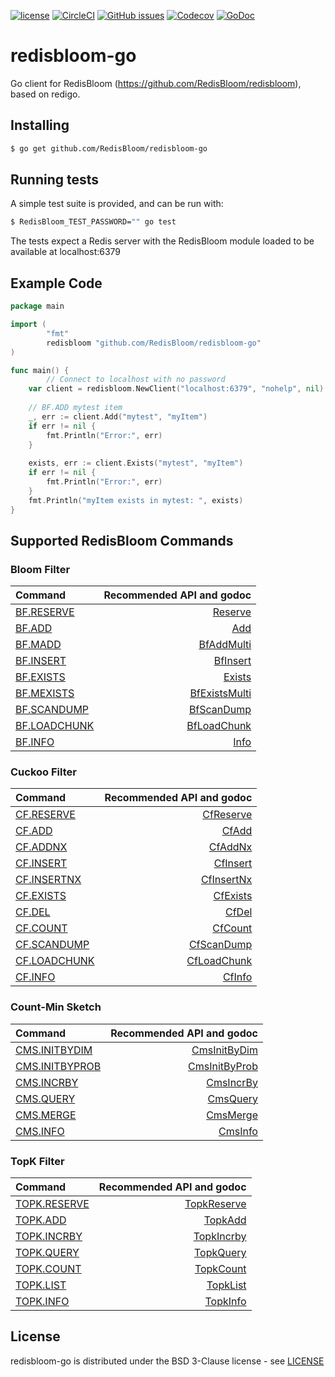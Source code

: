 [![license](https://img.shields.io/github/license/RedisBloom/redisbloom-go.svg)](https://github.com/RedisBloom/redisbloom-go)
[![CircleCI](https://circleci.com/gh/RedisBloom/redisbloom-go.svg?style=svg)](https://circleci.com/gh/RedisBloom/redisbloom-go)
[![GitHub issues](https://img.shields.io/github/release/RedisBloom/redisbloom-go.svg)](https://github.com/RedisBloom/redisbloom-go/releases/latest)
[![Codecov](https://codecov.io/gh/RedisBloom/redisbloom-go/branch/master/graph/badge.svg)](https://codecov.io/gh/RedisBloom/redisbloom-go)
[![GoDoc](https://godoc.org/github.com/RedisBloom/redisbloom-go?status.svg)](https://godoc.org/github.com/RedisBloom/redisbloom-go)


# redisbloom-go

Go client for RedisBloom (https://github.com/RedisBloom/redisbloom), based on redigo.

## Installing

```sh
$ go get github.com/RedisBloom/redisbloom-go
```

## Running tests

A simple test suite is provided, and can be run with:

```sh
$ RedisBloom_TEST_PASSWORD="" go test
```

The tests expect a Redis server with the RedisBloom module loaded to be available at localhost:6379

## Example Code

```go
package main 

import (
        "fmt"
        redisbloom "github.com/RedisBloom/redisbloom-go"
)

func main() {
		// Connect to localhost with no password
    var client = redisbloom.NewClient("localhost:6379", "nohelp", nil)
       
    // BF.ADD mytest item 
    _, err := client.Add("mytest", "myItem")
    if err != nil {
        fmt.Println("Error:", err)
    }
    
    exists, err := client.Exists("mytest", "myItem")
    if err != nil {
        fmt.Println("Error:", err)
    }
    fmt.Println("myItem exists in mytest: ", exists)
}
```

## Supported RedisBloom Commands

### Bloom Filter

| Command | Recommended API and godoc  |
| :---          |  ----: |
| [BF.RESERVE](https://oss.redislabs.com/redisbloom/Bloom_Commands/#bfreserve) | [Reserve](https://godoc.org/github.com/RedisBloom/redisbloom-go#Client.Reserve) |
| [BF.ADD](https://oss.redislabs.com/redisbloom/Bloom_Commands/#bfadd) | [Add](https://godoc.org/github.com/RedisBloom/redisbloom-go#Client.Add) |
| [BF.MADD](https://oss.redislabs.com/redisbloom/Bloom_Commands/#bfmadd) | [BfAddMulti](https://godoc.org/github.com/RedisBloom/redisbloom-go#Client.BfAddMulti)  |
| [BF.INSERT](https://oss.redislabs.com/redisbloom/Bloom_Commands/#bfinsert) | [BfInsert](https://godoc.org/github.com/RedisBloom/redisbloom-go#Client.BfInsert) |
| [BF.EXISTS](https://oss.redislabs.com/redisbloom/Bloom_Commands/#bfexists) | [Exists](https://godoc.org/github.com/RedisBloom/redisbloom-go#Client.Exists) |
| [BF.MEXISTS](https://oss.redislabs.com/redisbloom/Bloom_Commands/#bfmexists) | [BfExistsMulti](https://godoc.org/github.com/RedisBloom/redisbloom-go#Client.BfExistsMulti) |
| [BF.SCANDUMP](https://oss.redislabs.com/redisbloom/Bloom_Commands/#bfscandump) | [BfScanDump](https://godoc.org/github.com/RedisBloom/redisbloom-go#Client.BfScanDump) |
| [BF.LOADCHUNK](https://oss.redislabs.com/redisbloom/Bloom_Commands/#bfloadchunk) | [BfLoadChunk](https://godoc.org/github.com/RedisBloom/redisbloom-go#Client.BfLoadChunk) |
| [BF.INFO](https://oss.redislabs.com/redisbloom/Bloom_Commands/#bfinfo) | [Info](https://godoc.org/github.com/RedisBloom/redisbloom-go#Client.Info) |

### Cuckoo Filter

| Command | Recommended API and godoc  |
| :---          |  ----: |
| [CF.RESERVE](https://oss.redislabs.com/redisbloom/Cuckoo_Commands/#cfreserve) | [CfReserve](https://godoc.org/github.com/RedisBloom/redisbloom-go#Client.CfReserve) |
| [CF.ADD](https://oss.redislabs.com/redisbloom/Cuckoo_Commands/#cfadd) |  [CfAdd](https://godoc.org/github.com/RedisBloom/redisbloom-go#Client.CfAdd) |
| [CF.ADDNX](https://oss.redislabs.com/redisbloom/Cuckoo_Commands/#cfaddnx) |  [CfAddNx](https://godoc.org/github.com/RedisBloom/redisbloom-go#Client.CfAddNx) |
| [CF.INSERT](https://oss.redislabs.com/redisbloom/Cuckoo_Commands/#cfinsert) |  [CfInsert](https://godoc.org/github.com/RedisBloom/redisbloom-go#Client.CfInsert) |
| [CF.INSERTNX](https://oss.redislabs.com/redisbloom/Cuckoo_Commands/#cfinsertnx) |  [CfInsertNx](https://godoc.org/github.com/RedisBloom/redisbloom-go#Client.CfInsertNx) |
| [CF.EXISTS](https://oss.redislabs.com/redisbloom/Cuckoo_Commands/#cfexists) |  [CfExists](https://godoc.org/github.com/RedisBloom/redisbloom-go#Client.CfExists) |
| [CF.DEL](https://oss.redislabs.com/redisbloom/Cuckoo_Commands/#cfdel) |  [CfDel](https://godoc.org/github.com/RedisBloom/redisbloom-go#Client.CfDel) |
| [CF.COUNT](https://oss.redislabs.com/redisbloom/Cuckoo_Commands/#cfcount) |  [CfCount](https://godoc.org/github.com/RedisBloom/redisbloom-go#Client.CfCount) |
| [CF.SCANDUMP](https://oss.redislabs.com/redisbloom/Cuckoo_Commands/#cfscandump) | [CfScanDump](https://godoc.org/github.com/RedisBloom/redisbloom-go#Client.CfScanDump) |
| [CF.LOADCHUNK](https://oss.redislabs.com/redisbloom/Cuckoo_Commands/#cfloadchunck) |  [CfLoadChunk](https://godoc.org/github.com/RedisBloom/redisbloom-go#Client.CfLoadChunk) |
| [CF.INFO](https://oss.redislabs.com/redisbloom/Cuckoo_Commands/#cfinfo) |  [CfInfo](https://godoc.org/github.com/RedisBloom/redisbloom-go#Client.CfInfo) |

### Count-Min Sketch

| Command | Recommended API and godoc  |
| :---          |  ----: |
| [CMS.INITBYDIM](https://oss.redislabs.com/redisbloom/CountMinSketch_Commands/#cmsinitbydim) | [CmsInitByDim](https://godoc.org/github.com/RedisBloom/redisbloom-go#Client.CmsInitByDim) |
| [CMS.INITBYPROB](https://oss.redislabs.com/redisbloom/CountMinSketch_Commands/#cmsinitbyprob) |  [CmsInitByProb](https://godoc.org/github.com/RedisBloom/redisbloom-go#Client.CmsInitByProb) |
| [CMS.INCRBY](https://oss.redislabs.com/redisbloom/CountMinSketch_Commands/#cmsincrby) |  [CmsIncrBy](https://godoc.org/github.com/RedisBloom/redisbloom-go#Client.CmsIncrBy) |
| [CMS.QUERY](https://oss.redislabs.com/redisbloom/CountMinSketch_Commands/#cmsquery) | [CmsQuery](https://godoc.org/github.com/RedisBloom/redisbloom-go#Client.CmsQuery) |
| [CMS.MERGE](https://oss.redislabs.com/redisbloom/CountMinSketch_Commands/#cmsmerge) |  [CmsMerge](https://godoc.org/github.com/RedisBloom/redisbloom-go#Client.CmsMerge) |
| [CMS.INFO](https://oss.redislabs.com/redisbloom/CountMinSketch_Commands/#cmsinfo) |  [CmsInfo](https://godoc.org/github.com/RedisBloom/redisbloom-go#Client.CmsInfo) |

### TopK Filter

| Command | Recommended API and godoc  |
| :---          |  ----: |
| [TOPK.RESERVE](https://oss.redislabs.com/redisbloom/TopK_Commands/#topkreserve) |  [TopkReserve](https://godoc.org/github.com/RedisBloom/redisbloom-go#Client.TopkReserve)  |
| [TOPK.ADD](https://oss.redislabs.com/redisbloom/TopK_Commands/#topkadd) |   [TopkAdd](https://godoc.org/github.com/RedisBloom/redisbloom-go#Client.TopkAdd)  |
| [TOPK.INCRBY](https://oss.redislabs.com/redisbloom/TopK_Commands/#topkincrby) |  [TopkIncrby](https://godoc.org/github.com/RedisBloom/redisbloom-go#Client.TopkIncrby)  |
| [TOPK.QUERY](https://oss.redislabs.com/redisbloom/TopK_Commands/#topkquery) |   [TopkQuery](https://godoc.org/github.com/RedisBloom/redisbloom-go#Client.TopkQuery)  |
| [TOPK.COUNT](https://oss.redislabs.com/redisbloom/TopK_Commands/#topkcount) |   [TopkCount](https://godoc.org/github.com/RedisBloom/redisbloom-go#Client.TopkCount)  |
| [TOPK.LIST](https://oss.redislabs.com/redisbloom/TopK_Commands/#topklist) |   [TopkList](https://godoc.org/github.com/RedisBloom/redisbloom-go#Client.TopkList)  |
| [TOPK.INFO](https://oss.redislabs.com/redisbloom/TopK_Commands/#topkinfo) |   [TopkInfo](https://godoc.org/github.com/RedisBloom/redisbloom-go#Client.TopkInfo)  |


## License

redisbloom-go is distributed under the BSD 3-Clause license - see [LICENSE](LICENSE)
